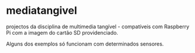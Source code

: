 # mediatangivel
projectos da disciplina de multimedia tangível - compatíveis com Raspberry Pi com a imagem do cartão SD providenciado.

Alguns dos exemplos só funcionam com determinados sensores.
